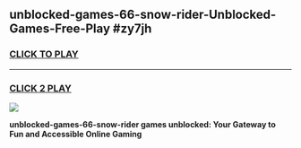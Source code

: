 
## unblocked-games-66-snow-rider-Unblocked-Games-Free-Play #zy7jh
<h3>
<a href="https://us.freeplayer.one?title=unblocked-games-66-snow-rider&ref=9M">CLICK TO PLAY</a></h3>
<hr>

<h3>
<a href="https://us.freeplayer.one?title=unblocked-games-66-snow-rider&ref=9M">CLICK 2 PLAY</a>
  
</h3>

<a href="https://us.freeplayer.one?title=unblocked-games-66-snow-rider&ref=9M"><img src="https://clearcache.store/games.png"></a>


**unblocked-games-66-snow-rider games unblocked: Your Gateway to Fun and Accessible Online Gaming**
